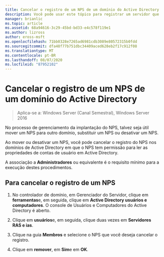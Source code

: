 ```yaml
---
title: Cancelar o registro de um NPS de um domínio do Active Directory
description: Você pode usar este tópico para registrar um servidor que executa o servidor de diretivas de rede no Windows Server 2016 no domínio padrão do NPS ou em outro domínio.
manager: brianlic
ms.topic: article
ms.assetid: 68a94616-3c29-45bd-bd33-e4c578f119e1
ms.author: lizross
author: eross-msft
ms.openlocfilehash: 71bb0328e7265ad6981cdb3089e80572315b0fdd
ms.sourcegitcommit: dfa48f77b751dbc34409aced628eb2f17c912f08
ms.translationtype: MT
ms.contentlocale: pt-BR
ms.lasthandoff: 08/07/2020
ms.locfileid: "87952102"
---
```

# <a name="unregister-an-nps-from-an-active-directory-domain"></a>Cancelar o registro de um NPS de um domínio do Active Directory

>Aplica-se a: Windows Server (Canal Semestral), Windows Server 2016

No processo de gerenciamento da implantação do NPS, talvez seja útil mover um NPS para outro domínio, substituir um NPS ou desativar um NPS.

Ao mover ou desativar um NPS, você pode cancelar o registro do NPS nos domínios de Active Directory em que o NPS tem permissão para ler as propriedades de contas de usuário em Active Directory.

A associação a **Administradores** ou equivalente é o requisito mínimo para a execução destes procedimentos.

## <a name="to-unregister-an-nps"></a>Para cancelar o registro de um NPS

1. No controlador de domínio, em Gerenciador do Servidor, clique em **ferramentas**e, em seguida, clique em **Active Directory usuários e computadores**. O console de Usuários e Computadores do Active Directory é aberto.

2. Clique em **usuários**e, em seguida, clique duas vezes em **Servidores RAS e ias**.

3. Clique na guia **Membros** e selecione o NPS que você deseja cancelar o registro.

4. Clique em **remover**, em **Sim**e em **OK**.

